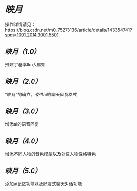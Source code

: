 # *映月*  
操作详情请见：https://blog.csdn.net/m0_75273136/article/details/143354741?spm=1001.2014.3001.5501  
  
## *映月（1.0）*  
搭建了基本llm大框架  
  
## *映月（2.0）*  
“映月”的确立，改进ai的聊天回复格式  
  
## *映月（3.0）*  
增添ai的语音回复  
  
## *映月（4.0）*  
增添不同人物的音色模型以及对应人物性格特色  
  
## *映月（5.0）*  
添加ai记忆功能以及好友式聊天对话功能  
